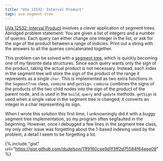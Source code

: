 ```yaml
---
title: "UVa 12532: Interval Product"
tags: uva segment-tree
---
```

[UVa 12532: Interval Product](https://uva.onlinejudge.org/external/125/p12532.pdf) involves a clever application of segment trees. Abridged problem statement: You are given a list of integers and a number of queries. Each query can either change one integer in the list, or ask for the sign of the product between a range of indicies. Print out a string with the answers to all the queries concatenated together.
<!--more-->
This problem can be solved with a [segment tree](http://www.geeksforgeeks.org/segment-tree-set-1-sum-of-given-range/), which is quickly becoming one of my favorite data structures. Since each query wants only the sign of the product, taking the actual product is not necessary. Instead, each index in the segment tree will store the sign of the product of the range it represents as a single `char`. This is implemented as two extra functions in the `SegmentTree` class, `combine` and `getSign`. `combine` combines the signs of the products of the two child nodes into the sign of the product of the parent node, and is used in the `build`, `query` and `update` methods. `getSign` is used when a single value in the segment tree is changed; it converts an integer in a char representing its sign. 

When I wrote this solution this first time, I unknowningly did it with a buggy segment tree implementation, so my program often segfaulted in the beginning. However, once I debugged a few lines in the segment tree class, my only other issue was forgetting about the 1-based indexing used by the problem, a detail I seem to be forgetting a lot.

{% include "gist" url="https://gist.github.com/dudelson/11f9160cee9d1f3ff2d75584f64eee09" %}
